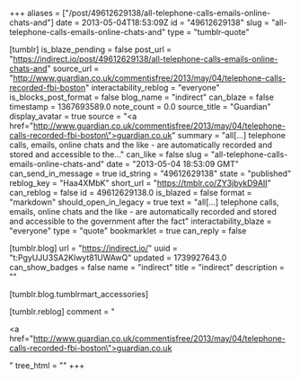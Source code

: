 +++
aliases = ["/post/49612629138/all-telephone-calls-emails-online-chats-and"]
date = 2013-05-04T18:53:09Z
id = "49612629138"
slug = "all-telephone-calls-emails-online-chats-and"
type = "tumblr-quote"

[tumblr]
is_blaze_pending = false
post_url = "https://indirect.io/post/49612629138/all-telephone-calls-emails-online-chats-and"
source_url = "http://www.guardian.co.uk/commentisfree/2013/may/04/telephone-calls-recorded-fbi-boston"
interactability_reblog = "everyone"
is_blocks_post_format = false
blog_name = "indirect"
can_blaze = false
timestamp = 1367693589.0
note_count = 0.0
source_title = "Guardian"
display_avatar = true
source = "<a href=\"http://www.guardian.co.uk/commentisfree/2013/may/04/telephone-calls-recorded-fbi-boston\">guardian.co.uk</a>"
summary = "all[…] telephone calls, emails, online chats and the like - are automatically recorded and stored and accessible to the..."
can_like = false
slug = "all-telephone-calls-emails-online-chats-and"
date = "2013-05-04 18:53:09 GMT"
can_send_in_message = true
id_string = "49612629138"
state = "published"
reblog_key = "Haa4XMbK"
short_url = "https://tmblr.co/ZY3jbykD9AII"
can_reblog = false
id = 49612629138.0
is_blazed = false
format = "markdown"
should_open_in_legacy = true
text = "all[…] telephone calls, emails, online chats and the like - are automatically recorded and stored and accessible to the government after the fact"
interactability_blaze = "everyone"
type = "quote"
bookmarklet = true
can_reply = false

[tumblr.blog]
url = "https://indirect.io/"
uuid = "t:PgyUJU3SA2Klwyt81UWAwQ"
updated = 1739927643.0
can_show_badges = false
name = "indirect"
title = "indirect"
description = ""

[tumblr.blog.tumblrmart_accessories]

[tumblr.reblog]
comment = "<p><a href=\"http://www.guardian.co.uk/commentisfree/2013/may/04/telephone-calls-recorded-fbi-boston\">guardian.co.uk</a></p>"
tree_html = ""
+++
